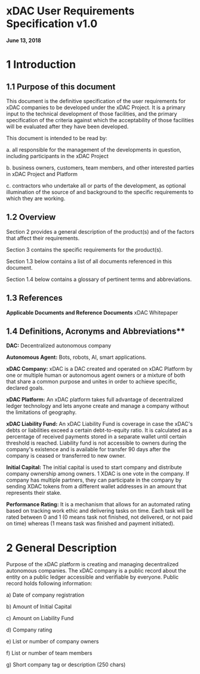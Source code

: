 # xDAC User Requirements Specification v1.0

**June 13, 2018**

# 1 Introduction

## 1.1 Purpose of this document

This document is the definitive specification of the user requirements for xDAC companies to be developed under the xDAC Project.  It is a primary input to the technical development of those facilities, and the primary specification of the criteria against which the acceptability of those facilities will be evaluated after they have been developed.  

This document is intended to be read by:

a.	all responsible for the management of the developments in question, including participants in the xDAC Project

b.	business owners, customers, team members, and other interested parties in xDAC Project and Platform

c.	contractors who undertake all or parts of the development, as optional illumination of the source of and background to the specific requirements to which they are working. 

## 1.2 Overview

Section 2 provides a general description of the product(s) and of the factors that affect their requirements.

Section 3 contains the specific requirements for the product(s). 

Section 1.3 below contains a list of all documents referenced in this document.  

Section 1.4 below contains a glossary of pertinent terms and abbreviations.  

## 1.3 References

**Applicable Documents and Reference Documents**
xDAC Whitepaper

## 1.4 Definitions, Acronyms and Abbreviations** 

**DAC:** Decentralized autonomous company

**Autonomous Agent:** Bots, robots, AI, smart applications.

**xDAC Company:** xDAC is a DAC created and operated on xDAC Platform by one or multiple human or autonomous agent owners or a mixture of both that share a common purpose and unites in order to achieve specific, declared goals.

**xDAC Platform:** An xDAC platform takes full advantage of decentralized ledger technology and lets anyone create and manage a company without the limitations of geography.

**xDAC Liability Fund:** An xDAC Liability Fund is coverage in case the xDAC's debts or liabilities exceed a certain debt-to-equity ratio. It is calculated as a percentage of received payments stored in a separate wallet until certain threshold is reached. Liability fund is not accessible to owners during the company's existence and is available for transfer 90 days after the company is ceased or transferred to new owner. 

**Initial Capital:** The initial capital is used to start company and distribute company ownership among owners. 1 XDAC is one vote in the company. If company has multiple partners, they can participate in the company by sending XDAC tokens from a different wallet addresses in an amount that represents their stake.

**Performance Rating:** It is a mechanism that allows for an automated rating based on tracking work ethic and delivering tasks on time. Each task will be rated between 0 and 1 (0 means task not finished, not delivered, or not paid on time) whereas (1 means task was finished and payment initiated). 


# 2 General Description

Purpose of the xDAC platform is creating and managing decentralized autonomous companies. The xDAC company is a public record about the entity on a public ledger accessible and verifiable by everyone. Public record holds following information:

a) Date of company registration

b) Amount of Initial Capital

c) Amount on Liability Fund

d) Company rating

e) List or number of company owners

f) List or number of team members

g) Short company tag or description (250 chars)






